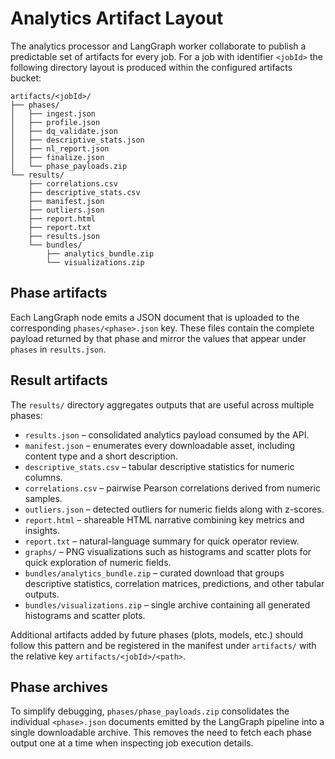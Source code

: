 # Analytics Artifact Layout

The analytics processor and LangGraph worker collaborate to publish a predictable
set of artifacts for every job. For a job with identifier `<jobId>` the
following directory layout is produced within the configured artifacts bucket:

```
artifacts/<jobId>/
├── phases/
│   ├── ingest.json
│   ├── profile.json
│   ├── dq_validate.json
│   ├── descriptive_stats.json
│   ├── nl_report.json
│   ├── finalize.json
│   └── phase_payloads.zip
└── results/
    ├── correlations.csv
    ├── descriptive_stats.csv
    ├── manifest.json
    ├── outliers.json
    ├── report.html
    ├── report.txt
    ├── results.json
    └── bundles/
        ├── analytics_bundle.zip
        └── visualizations.zip
```

## Phase artifacts

Each LangGraph node emits a JSON document that is uploaded to the corresponding
`phases/<phase>.json` key. These files contain the complete payload returned by
that phase and mirror the values that appear under `phases` in `results.json`.

## Result artifacts

The `results/` directory aggregates outputs that are useful across multiple
phases:

- `results.json` – consolidated analytics payload consumed by the API.
- `manifest.json` – enumerates every downloadable asset, including content type
  and a short description.
- `descriptive_stats.csv` – tabular descriptive statistics for numeric columns.
- `correlations.csv` – pairwise Pearson correlations derived from numeric
  samples.
- `outliers.json` – detected outliers for numeric fields along with z-scores.
- `report.html` – shareable HTML narrative combining key metrics and insights.
- `report.txt` – natural-language summary for quick operator review.
- `graphs/` – PNG visualizations such as histograms and scatter plots for quick exploration of numeric fields.
- `bundles/analytics_bundle.zip` – curated download that groups descriptive
  statistics, correlation matrices, predictions, and other tabular outputs.
- `bundles/visualizations.zip` – single archive containing all generated
  histograms and scatter plots.

Additional artifacts added by future phases (plots, models, etc.) should follow
this pattern and be registered in the manifest under `artifacts/` with the
relative key `artifacts/<jobId>/<path>`.

## Phase archives

To simplify debugging, `phases/phase_payloads.zip` consolidates the individual
`<phase>.json` documents emitted by the LangGraph pipeline into a single
downloadable archive. This removes the need to fetch each phase output one at a
time when inspecting job execution details.
